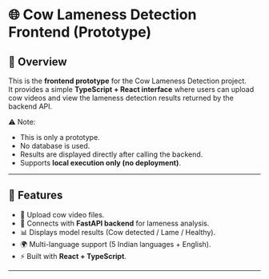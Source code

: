 # 🌐 Cow Lameness Detection Frontend (Prototype)

## 📌 Overview
This is the **frontend prototype** for the Cow Lameness Detection project.  
It provides a simple **TypeScript + React interface** where users can upload cow videos and view the lameness detection results returned by the backend API.  

⚠️ Note:  
- This is only a prototype.  
- No database is used.  
- Results are displayed directly after calling the backend.  
- Supports **local execution only (no deployment)**.  

---

## 🚀 Features
- 🎥 Upload cow video files.  
- 🔗 Connects with **FastAPI backend** for lameness analysis.  
- 📊 Displays model results (Cow detected / Lame / Healthy).  
- 🌍 Multi-language support (5 Indian languages + English).  
- ⚡ Built with **React + TypeScript**.  

---
